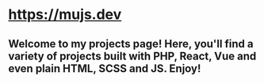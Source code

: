 # https://mujs.dev

## Welcome to my projects page! Here, you'll find a variety of projects built with PHP, React, Vue and even plain HTML, SCSS and JS. Enjoy!
